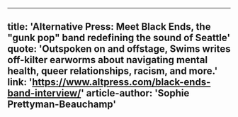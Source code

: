 
---
title: 'Alternative Press: Meet Black Ends, the "gunk pop" band redefining the sound of Seattle'
quote: 'Outspoken on and offstage, Swims writes off-kilter earworms about navigating mental health, queer relationships, racism, and more.'
link: 'https://www.altpress.com/black-ends-band-interview/'
article-author: 'Sophie Prettyman-Beauchamp'
---
